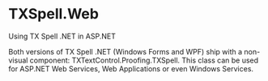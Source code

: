# TXSpell.Web
Using TX Spell .NET in ASP.NET

Both versions of TX Spell .NET (Windows Forms and WPF) ship with a non-visual component: TXTextControl.Proofing.TXSpell. This class can be used for ASP.NET Web Services, Web Applications or even Windows Services.
